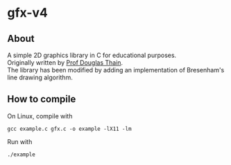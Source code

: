 # gfx-v4

## About
A simple 2D graphics library in C for educational purposes.  
Originally written by [Prof Douglas Thain](https://www3.nd.edu/~dthain/courses/cse20211/fall2013/gfx/).  
The library has been modified by adding an implementation of Bresenham's line drawing algorithm.

## How to compile
On Linux, compile with
```
gcc example.c gfx.c -o example -lX11 -lm
```
Run with
```
./example
```
